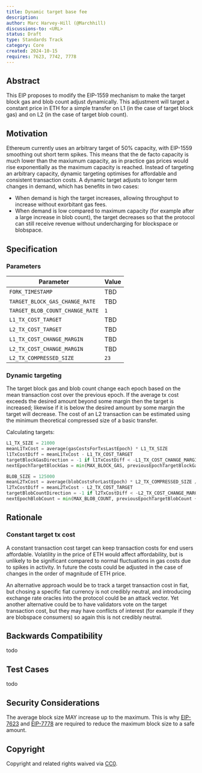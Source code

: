```yaml
---
title: Dynamic target base fee
description: 
author: Marc Harvey-Hill (@Marchhill)
discussions-to: <URL>
status: Draft
type: Standards Track
category: Core
created: 2024-10-15
requires: 7623, 7742, 7778
---
```


## Abstract

This EIP proposes to modify the EIP-1559 mechanism to make the target block gas and blob count adjust dynamically. This adjustment will target a constant price in ETH for a simple transfer on L1 (in the case of target block gas) and on L2 (in the case of target blob count).

## Motivation

Ethereum currently uses an arbitrary target of 50% capacity, with EIP-1559 smoothing out short term spikes. This means that the de facto capacity is much lower than the maxiumum capacity, as in practice gas prices would rise exponentially as the maximum capacity is reached. Instead of targeting an arbitrary capacity, dynamic targeting optimises for affordable and consistent transaction costs. A dynamic target adjusts to longer term changes in demand, which has benefits in two cases:
- When demand is high the target increases, allowing throughput to increase without exorbitant gas fees.
- When demand is low compared to maximum capacity (for example after a large increase in blob count), the target decreases so that the protocol can still receive revenue without undercharging for blockspace or blobspace.

## Specification

### Parameters

| Parameter | Value |
| - | - |
| `FORK_TIMESTAMP` | TBD |
| `TARGET_BLOCK_GAS_CHANGE_RATE` | TBD |
| `TARGET_BLOB_COUNT_CHANGE_RATE` | `1` |
| `L1_TX_COST_TARGET` | TBD |
| `L2_TX_COST_TARGET` | TBD |
| `L1_TX_COST_CHANGE_MARGIN` | TBD |
| `L2_TX_COST_CHANGE_MARGIN` | TBD |
| `L2_TX_COMPRESSED_SIZE` | `23` |

### Dynamic targeting

The target block gas and blob count change each epoch based on the mean transaction cost over the previous epoch. If the average tx cost exceeds the desired amount beyond some margin then the target is increased; likewise if it is below the desired amount by some margin the target will decrease. The cost of an L2 transaction can be estimated using the minimum theoretical compressed size of a basic transfer.

Calculating targets:

```python
L1_TX_SIZE = 21000
meanL1TxCost = average(gasCostsForTxsLastEpoch) * L1_TX_SIZE
l1TxCostDiff = meanL1TxCost - L1_TX_COST_TARGET
targetBlockGasDirection = -1 if l1TxCostDiff < -L1_TX_COST_CHANGE_MARGIN else (1 if l1TxCostDiff > L1_TX_COST_CHANGE_MARGIN else 0)
nextEpochTargetBlockGas = min(MAX_BLOCK_GAS, previousEpochTargetBlockGas + (targetBlockGasDirection * TARGET_BLOCK_GAS_CHANGE_RATE))

BLOB_SIZE = 125000
meanL2TxCost = average(blobCostsForLastEpoch) * L2_TX_COMPRESSED_SIZE / BLOB_SIZE
l2TxCostDiff = meanL2TxCost - L2_TX_COST_TARGET
targetBlobCountDirection = -1 if l2TxCostDiff < -L2_TX_COST_CHANGE_MARGIN else (1 if l2TxCostDiff > L2_TX_COST_CHANGE_MARGIN else 0)
nextEpochBlobCount = min(MAX_BLOB_COUNT, previousEpochTargetBlobCount + (targetBlobCountDirection * TARGET_BLOB_COUNT_CHANGE_RATE))
```

## Rationale

### Constant target tx cost

A constant transaction cost target can keep transaction costs for end users affordable. Volatility in the price of ETH would affect affordability, but is unlikely to be significant compared to normal fluctuations in gas costs due to spikes in activity. In future the costs could be adjusted in the case of changes in the order of magnitude of ETH price.

An alternative approach would be to track a target transaction cost in fiat, but chosing a specific fiat currency is not credibly neutral, and introducing exchange rate oracles into the protocol could be an attack vector. Yet another alternative could be to have validators vote on the target transaction cost, but they may have conflicts of interest (for example if they are blobspace consumers) so again this is not credibly neutral.

## Backwards Compatibility

todo

## Test Cases

todo

## Security Considerations

The average block size MAY increase up to the maximum. This is why [EIP-7623](./eip-7623.md) and [EIP-7778](./eip-7888.md) are required to reduce the maximum block size to a safe amount.

## Copyright

Copyright and related rights waived via [CC0](../LICENSE.md).
